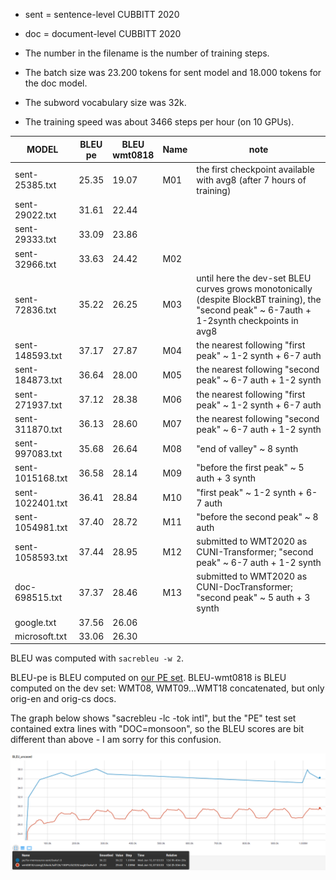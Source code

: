 - sent = sentence-level CUBBITT 2020
- doc  = document-level CUBBITT 2020

- The number in the filename is the number of training steps.
- The batch size was 23.200 tokens for sent model and 18.000 tokens for the doc model.
- The subword vocabulary size was 32k.
- The training speed was about 3466 steps per hour (on 10 GPUs).

| MODEL              | BLEU<br>pe  | BLEU<br>wmt0818 | Name | note |
|-|-|-|-|-|
| sent-25385.txt     | 25.35 | 19.07 | M01 | the first checkpoint available with avg8 (after 7 hours of training)|
| sent-29022.txt     | 31.61 | 22.44 |     | |
| sent-29333.txt     | 33.09 | 23.86 |     | |
| sent-32966.txt     | 33.63 | 24.42 | M02 | |
| sent-72836.txt     | 35.22 | 26.25 | M03 | until here the dev-set BLEU curves grows monotonically (despite BlockBT training), the "second peak" ~ 6-7auth + 1-2synth checkpoints in avg8 |
| sent-148593.txt    | 37.17 | 27.87 | M04 | the nearest following "first peak" ~ 1-2 synth + 6-7 auth |
| sent-184873.txt    | 36.64 | 28.00 | M05 | the nearest following "second peak" ~ 6-7 auth + 1-2 synth |
| sent-271937.txt    | 37.12 | 28.38 | M06 | the nearest following "first peak" ~ 1-2 synth + 6-7 auth |
| sent-311870.txt    | 36.13 | 28.60 | M07 | the nearest following "second peak" ~ 6-7 auth + 1-2 synth |
| sent-997083.txt    | 35.68 | 26.64 | M08 | "end of valley" ~ 8 synth |
| sent-1015168.txt   | 36.58 | 28.14 | M09 | "before the first peak" ~ 5 auth + 3 synth |
| sent-1022401.txt   | 36.41 | 28.84 | M10 | "first peak" ~ 1-2 synth + 6-7 auth |
| sent-1054981.txt   | 37.40 | 28.72 | M11 | "before the second peak" ~ 8 auth|
| sent-1058593.txt   | 37.44 | 28.95 | M12 | submitted to WMT2020 as CUNI-Transformer; "second peak" ~ 6-7 auth + 1-2 synth |
| doc-698515.txt     | 37.37 | 28.46 | M13 | submitted to WMT2020 as CUNI-DocTransformer; "second peak" ~ 5 auth + 3 synth |
| google.txt         | 37.56 | 26.06 |     |  |
| microsoft.txt      | 33.06 | 26.30 |     |  |

BLEU was computed with `sacrebleu -w 2`.

BLEU-pe is BLEU computed on [our PE set](https://github.com/ELITR/nmt-pe-effects-2020/blob/master/docs/translations/sgm/REFERENCE.sgm).
BLEU-wmt0818 is BLEU computed on the dev set: WMT08, WMT09...WMT18 concatenated, but only orig-en and orig-cs docs.

The graph below shows "sacrebleu -lc -tok intl", but the "PE" test set contained extra lines with "DOC=monsoon", so the BLEU scores are bit different than above - I am sorry for this confusion.

![BLEU learning curves](BLEU-sent-cubbitt-2020.png)
